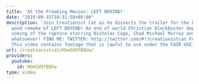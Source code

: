 ```yaml
---
title: 'At the Freaking Movies: LEFT BEHIND!'
date: "2019-09-15T10:31:58+08:00"
description: 'Join Creationist Cat as he dissects the trailer for the big-budget Holly
  wood remake of LEFT BEHIND! An end of world Christian blockbuster depicting the
  coming of the rapture starring Nicholas Cage, Chad Michael Murray and no Kirk Cameron
  whatsoever! FIND ME: TWITTER: http://twitter.com/#!/creationistcat FACEBOOK: https://www.facebook.com/creationist.cat
  This video contains footage that is lawful to use under the FAIR USE clause.'
url: /creationistcat/HbmSVOfBQUw/
providers:
  youtube:
    id: HbmSVOfBQUw
type: video
---
```

